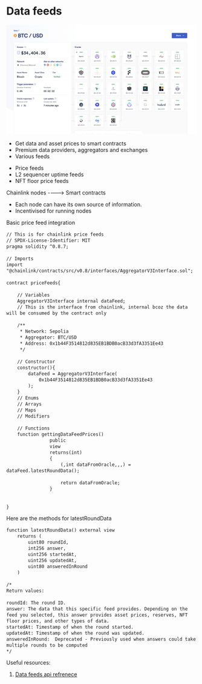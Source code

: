 # Data feeds

![Data feeds](https://github.com/PriyathamVarma/chainlink-concepts/blob/main/Images/Screenshot%202023-10-28%20at%2012.29.13.png)

- Get data and asset prices to smart contracts
- Premium data providers, aggregators and exchanges
- Various feeds

* Price feeds
* L2 sequencer uptime feeds
* NFT floor price feeds


Chainlink nodes ----> Smart contracts

- Each node can have its own source of information.
- Incentivised for running nodes


Basic price feed integration

```solidity
// This is for chainlink price feeds 
// SPDX-License-Identifier: MIT
pragma solidity ^0.8.7;

// Imports
import "@chainlink/contracts/src/v0.8/interfaces/AggregatorV3Interface.sol";

contract priceFeeds{

    // Variables
    AggregatorV3Interface internal dataFeed;
    // This is the interface from chainlink, internal bcoz the data will be consumed by the contract only

    /**
     * Network: Sepolia
     * Aggregator: BTC/USD
     * Address: 0x1b44F3514812d835EB1BDB0acB33d3fA3351Ee43
     */

    // Constructor
    constructor(){
        dataFeed = AggregatorV3Interface(
            0x1b44F3514812d835EB1BDB0acB33d3fA3351Ee43
        );
    } 
    // Enums
    // Arrays
    // Maps
    // Modifiers

    // Functions
    function gettingDataFeedPrices() 
                public
                view 
                returns(int)
                {
                    (,int dataFromOracle,,,) = dataFeed.latestRoundData();

                    return dataFromOracle;
                }


}
```

Here are the methods for latestRoundData

```solidity
function latestRoundData() external view
    returns (
        uint80 roundId,
        int256 answer,
        uint256 startedAt,
        uint256 updatedAt,
        uint80 answeredInRound
    )

/*
Return values:

roundId: The round ID.
answer: The data that this specific feed provides. Depending on the feed you selected, this answer provides asset prices, reserves, NFT floor prices, and other types of data.
startedAt: Timestamp of when the round started.
updatedAt: Timestamp of when the round was updated.
answeredInRound:  Deprecated - Previously used when answers could take multiple rounds to be computed
*/
```

Useful resources:

1. [Data feeds api refrenece](https://docs.chain.link/data-feeds/api-reference)
  
